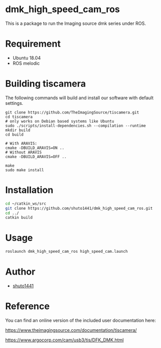 # dmk_high_speed_cam_ros
This is a package to run the Imaging source dmk series under ROS.

# Requirement
* Ubuntu 18.04
* ROS melodic

# Building tiscamera

The following commands will build and install our software with default settings.

```
git clone https://github.com/TheImagingSource/tiscamera.git
cd tiscamera
# only works on Debian based systems like Ubuntu
sudo ./scripts/install-dependencies.sh --compilation --runtime
mkdir build
cd build

# With ARAVIS:
cmake -DBUILD_ARAVIS=ON ..
# Without ARAVIS
cmake -DBUILD_ARAVIS=OFF ..

make
sudo make install
```

# Installation
```bash
cd ~/catkin_ws/src
git clone https://github.com/shuto1441/dmk_high_speed_cam_ros.git
cd ../
catkin build
```

# Usage
```bash
roslaunch dmk_high_speed_cam_ros high_speed_cam.launch
```

# Author
* [shuto1441](https://github.com/shuto1441)

# Reference
You can find an online version of the included user documentation here:

https://www.theimagingsource.com/documentation/tiscamera/

https://www.argocorp.com/cam/usb3/tis/DFK_DMK.html

